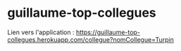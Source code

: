 # guillaume-top-collegues
Lien vers l'application : https://guillaume-top-collegues.herokuapp.com/collegue?nomCollegue=Turpin


